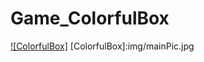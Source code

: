 # Game_ColorfulBox
[![ColorfulBox]](https://codersunnylau.github.io/Game_ColorfulBox)
[ColorfulBox]:img/mainPic.jpg
